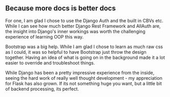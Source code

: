 ## Because more docs is better docs

For one, I am glad I chose to use the Django Auth and the built in
CBVs etc. While I can see how much better Django Rest Framework and
AllAuth are, the insight into Django's inner workings was worth the
challenging experience of learning OOP this way.

Bootstrap was a big help. While I am glad I chose to learn as much
raw css as I could, it was so helpful to have Bootstrap just throw
the design together. Having an idea of what is going on in the background
made it a lot easier to override and troubleshoot things.

While Django has been a pretty impressive experience from the inside,
seeing the hard work of really well thought development - my appreciation
for Flask has also grown. If its not something huge you want, but a little
bit of backend processing, its perfect.
